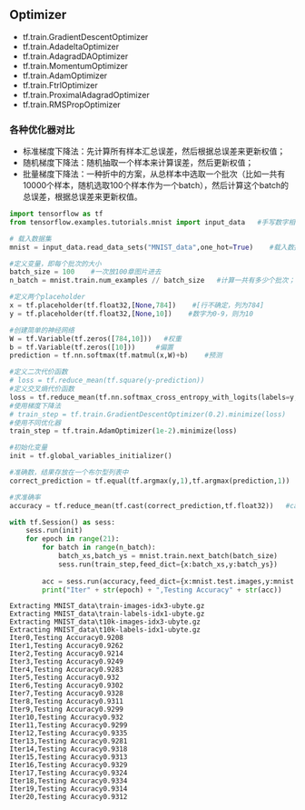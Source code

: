 
## Optimizer
* tf.train.GradientDescentOptimizer
* tf.train.AdadeltaOptimizer
* tf.train.AdagradDAOptimizer
* tf.train.MomentumOptimizer
* tf.train.AdamOptimizer
* tf.train.FtrlOptimizer
* tf.train.ProximalAdagradOptimizer
* tf.train.RMSPropOptimizer

### 各种优化器对比
* 标准梯度下降法：先计算所有样本汇总误差，然后根据总误差来更新权值；
* 随机梯度下降法：随机抽取一个样本来计算误差，然后更新权值；
* 批量梯度下降法：一种折中的方案，从总样本中选取一个批次（比如一共有10000个样本，随机选取100个样本作为一个batch），然后计算这个batch的总误差，根据总误差来更新权值。




```python
import tensorflow as tf
from tensorflow.examples.tutorials.mnist import input_data   #手写数字相关的数据包
```


```python
# 载入数据集
mnist = input_data.read_data_sets("MNIST_data",one_hot=True)    #载入数据，{数据集包路径，把标签转化为只有0和1的形式}

#定义变量，即每个批次的大小
batch_size = 100    #一次放100章图片进去
n_batch = mnist.train.num_examples // batch_size   #计算一共有多少个批次；训练集数量（整除）一个批次大小

#定义两个placeholder
x = tf.placeholder(tf.float32,[None,784])    #[行不确定，列为784]
y = tf.placeholder(tf.float32,[None,10])    #数字为0-9，则为10

#创建简单的神经网络
W = tf.Variable(tf.zeros([784,10]))   #权重
b = tf.Variable(tf.zeros([10]))     #偏置
prediction = tf.nn.softmax(tf.matmul(x,W)+b)    #预测

#定义二次代价函数
# loss = tf.reduce_mean(tf.square(y-prediction))
#定义交叉熵代价函数
loss = tf.reduce_mean(tf.nn.softmax_cross_entropy_with_logits(labels=y,logits=prediction))
#使用梯度下降法
# train_step = tf.train.GradientDescentOptimizer(0.2).minimize(loss)
#使用不同优化器
train_step = tf.train.AdamOptimizer(1e-2).minimize(loss)

#初始化变量
init = tf.global_variables_initializer()

#准确数，结果存放在一个布尔型列表中
correct_prediction = tf.equal(tf.argmax(y,1),tf.argmax(prediction,1))   #比较两个参数大小是否相同，同则返回为true，不同则返回为false；argmax()：返回张量中最大的值所在的位置

#求准确率
accuracy = tf.reduce_mean(tf.cast(correct_prediction,tf.float32))   #cast()：将布尔型转换为32位的浮点型；（比方说9个T和1个F，则为9个1，1个0，即准确率为90%）

with tf.Session() as sess:
    sess.run(init)
    for epoch in range(21):
        for batch in range(n_batch):
            batch_xs,batch_ys = mnist.train.next_batch(batch_size)
            sess.run(train_step,feed_dict={x:batch_xs,y:batch_ys})
            
        acc = sess.run(accuracy,feed_dict={x:mnist.test.images,y:mnist.test.labels})
        print("Iter" + str(epoch) + ",Testing Accuracy" + str(acc))

```

    Extracting MNIST_data\train-images-idx3-ubyte.gz
    Extracting MNIST_data\train-labels-idx1-ubyte.gz
    Extracting MNIST_data\t10k-images-idx3-ubyte.gz
    Extracting MNIST_data\t10k-labels-idx1-ubyte.gz
    Iter0,Testing Accuracy0.9208
    Iter1,Testing Accuracy0.9262
    Iter2,Testing Accuracy0.9214
    Iter3,Testing Accuracy0.9249
    Iter4,Testing Accuracy0.9283
    Iter5,Testing Accuracy0.932
    Iter6,Testing Accuracy0.9302
    Iter7,Testing Accuracy0.9328
    Iter8,Testing Accuracy0.9311
    Iter9,Testing Accuracy0.9299
    Iter10,Testing Accuracy0.932
    Iter11,Testing Accuracy0.9299
    Iter12,Testing Accuracy0.9335
    Iter13,Testing Accuracy0.9281
    Iter14,Testing Accuracy0.9318
    Iter15,Testing Accuracy0.9313
    Iter16,Testing Accuracy0.9329
    Iter17,Testing Accuracy0.9324
    Iter18,Testing Accuracy0.9334
    Iter19,Testing Accuracy0.9314
    Iter20,Testing Accuracy0.9312
    


```python

```
